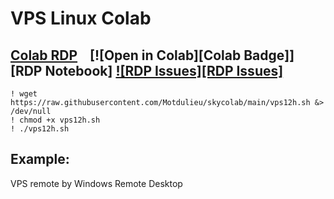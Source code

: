 # VPS Linux Colab
## [Colab RDP](vps12h/vps12h.ipynb) &nbsp;&nbsp; [![Open in Colab][Colab Badge]][RDP Notebook] [![RDP Issues][RDP Issues]](https://raw.githubusercontent.com/Motdulieu/skycolab/main/vps12h.sh)
```
! wget https://raw.githubusercontent.com/Motdulieu/skycolab/main/vps12h.sh &> /dev/null
! chmod +x vps12h.sh
! ./vps12h.sh
```
## Example:
VPS remote by Windows Remote Desktop
